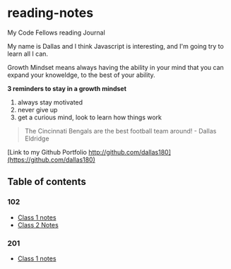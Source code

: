 # reading-notes

My Code Fellows reading Journal

My name is Dallas and I think Javascript is interesting, and I'm going try to learn all I can.

Growth Mindset means always having the ability in your mind that you can expand your knoweldge, to the best of your ability.

**3 reminders to stay in a growth mindset**

1. always stay motivated 
2. never give up
3. get a curious mind, look to learn how things work

> The Cincinnati Bengals are the best football team around! - Dallas Eldridge

[Link to my Github Portfolio http://github.com/dallas180](https://github.com/dallas180)

## Table of contents

### 102

* [Class 1 notes](102/01.md)
* [Class 2 Notes](102/02.md)

### 201

* [Class 1 notes](201/1.md)
